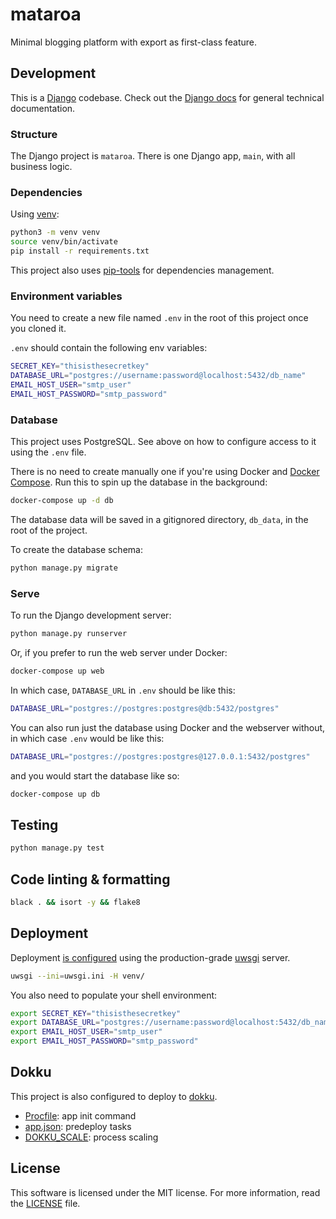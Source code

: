 # mataroa

Minimal blogging platform with export as first-class feature.

## Development

This is a [Django](https://www.djangoproject.com/) codebase. Check out the
[Django docs](https://docs.djangoproject.com/) for general technical documentation.

### Structure

The Django project is `mataroa`. There is one Django app, `main`,  with all business logic.

### Dependencies

Using [venv](https://docs.python.org/3/library/venv.html):

```sh
python3 -m venv venv
source venv/bin/activate
pip install -r requirements.txt
```

This project also uses [pip-tools](https://github.com/jazzband/pip-tools) for
dependencies management.

### Environment variables

You need to create a new file named `.env` in the root of this project once you cloned it.

`.env` should contain the following env variables:

```sh
SECRET_KEY="thisisthesecretkey"
DATABASE_URL="postgres://username:password@localhost:5432/db_name"
EMAIL_HOST_USER="smtp_user"
EMAIL_HOST_PASSWORD="smtp_password"
```

### Database

This project uses PostgreSQL. See above on how to configure access to it using
the `.env` file.

There is no need to create manually one if you're using Docker and
[Docker Compose](https://docs.docker.com/compose/). Run this to spin up the
database in the background:

```sh
docker-compose up -d db
```

The database data will be saved in a gitignored directory, `db_data`, in the root of
the project.

To create the database schema:

```sh
python manage.py migrate
```

### Serve

To run the Django development server:

```sh
python manage.py runserver
```

Or, if you prefer to run the web server under Docker:

```sh
docker-compose up web
```

In which case, `DATABASE_URL` in `.env` should be like this:

```sh
DATABASE_URL="postgres://postgres:postgres@db:5432/postgres"
```

You can also run just the database using Docker and the webserver without,
in which case `.env` would be like this:

```sh
DATABASE_URL="postgres://postgres:postgres@127.0.0.1:5432/postgres"
```

and you would start the database like so:

```sh
docker-compose up db
```

## Testing

```sh
python manage.py test
```

## Code linting & formatting

```sh
black . && isort -y && flake8
```

## Deployment

Deployment [is configured](uwsgi.ini) using the production-grade
[uwsgi](https://uwsgi-docs.readthedocs.io/en/latest/) server.

```sh
uwsgi --ini=uwsgi.ini -H venv/
```

You also need to populate your shell environment:

```sh
export SECRET_KEY="thisisthesecretkey"
export DATABASE_URL="postgres://username:password@localhost:5432/db_name"
export EMAIL_HOST_USER="smtp_user"
export EMAIL_HOST_PASSWORD="smtp_password"
```

## Dokku

This project is also configured to deploy to [dokku](http://dokku.viewdocs.io/dokku/).
* [Procfile](Procfile): app init command
* [app.json](app.json): predeploy tasks
* [DOKKU_SCALE](DOKKU_SCALE): process scaling

## License

This software is licensed under the MIT license.
For more information, read the [LICENSE](LICENSE) file.
